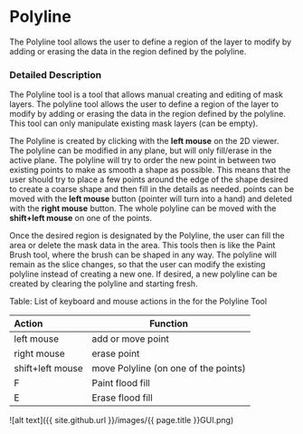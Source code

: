 # Polyline

The Polyline tool allows the user to define a region of the layer to modify by adding or erasing the data in the region defined by the polyline.

### Detailed Description

The Polyline tool is a tool that allows manual creating and editing of mask layers. The polyline tool allows the user to define a region of the layer to modify by adding or erasing the data in the region defined by the polyline. This tool can only manipulate existing mask layers (can be empty).

The Polyline is created by clicking with the **left mouse** on the 2D viewer. The polyline can be modified in any plane, but will only fill/erase in the active plane. The polyline will try to order the new point in between two existing points to make as smooth a shape as possible. This means that the user should try to place a few points around the edge of the shape desired to create a coarse shape and then fill in the details as needed. points can be moved with the **left mouse** button (pointer will turn into a hand) and deleted with the **right mouse** button. The whole polyline can be moved with the **shift+left mouse** on one of the points.

Once the desired region is designated by the Polyline, the user can fill the area or delete the mask data in the area. This tools then is like the Paint Brush tool, where the brush can be shaped in any way. The polyline will remain as the slice changes, so that the user can modify the existing polyline instead of creating a new one. If desired, a new polyline can be created by clearing the polyline and starting fresh.

Table: List of keyboard and mouse actions in the for the Polyline Tool

| Action               | Function                             |
| :------------------- | ------------------------------------ |
| left mouse           | add or move point                    |
| right mouse          | erase point                          |
| shift+left mouse     | move Polyline (on one of the points) |
| F                    | Paint flood fill                     |
| E                    | Erase flood fill                     |

![alt text]({{ site.github.url }}/images/{{ page.title }}GUI.png)
